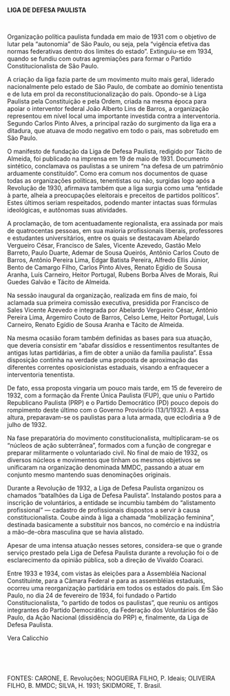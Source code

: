 **LIGA DE DEFESA PAULISTA**

 

Organização política paulista fundada em maio de 1931 com o objetivo de
lutar pela “autonomia” de São Paulo, ou seja, pela “vigência efetiva das
normas federativas dentro dos limites do estado”. Extinguiu-se em 1934,
quando se fundiu com outras agremiações para formar o Partido
Constitucionalista de São Paulo.

A criação da liga fazia parte de um movimento muito mais geral, liderado
nacionalmente pelo estado de São Paulo, de combate ao domínio tenentista
e de luta em prol da reconstitucionalização do país. Opondo-se à Liga
Paulista pela Constituição e pela Ordem, criada na mesma época para
apoiar o interventor federal João Alberto Lins de Barros, a organização
representou em nível local uma importante investida contra a
interventoria. Segundo Carlos Pinto Alves, a principal razão do
surgimento da liga era a ditadura, que atuava de modo negativo em todo o
país, mas sobretudo em São Paulo.

O manifesto de fundação da Liga de Defesa Paulista, redigido por Tácito
de Almeida, foi publicado na imprensa em 19 de maio de 1931. Documento
sintético, conclamava os paulistas a se unirem “na defesa de um
patrimônio arduamente constituído”. Como era comum nos documentos de
quase todas as organizações políticas, tenentistas ou não, surgidas logo
após a Revolução de 1930, afirmava também que a liga surgia como uma
“entidade à parte, alheia a preocupações eleitorais e preceitos de
partidos políticos”. Estes últimos seriam respeitados, podendo manter
intactas suas fórmulas ideológicas, e autônomas suas atividades.

A proclamação, de tom acentuadamente regionalista, era assinada por mais
de quatrocentas pessoas, em sua maioria profissionais liberais,
professores e estudantes universitários, entre os quais se destacavam
Abelardo Vergueiro César, Francisco de Sales, Vicente Azevedo, Gastão
Melo Barreto, Paulo Duarte, Ademar de Sousa Queirós, Antônio Carlos
Couto de Barros, Antônio Pereira Lima, Edgar Batista Pereira, Alfredo
Ellis Júnior, Bento de Camargo Filho, Carlos Pinto Alves, Renato Egídio
de Sousa Aranha, Luís Carneiro, Heitor Portugal, Rubens Borba Alves de
Morais, Rui Guedes Galvão e Tácito de Almeida.

Na sessão inaugural da organização, realizada em fins de maio, foi
aclamada sua primeira comissão executiva, presidida por Francisco de
Sales Vicente Azevedo e integrada por Abelardo Vergueiro César, Antônio
Pereira Lima, Argemiro Couto de Barros, Celso Leme, Heitor Portugal,
Luís Carneiro, Renato Egídio de Sousa Aranha e Tácito de Almeida.

Na mesma ocasião foram também definidas as bases para sua atuação, que
deveria consistir em “abafar dissídios e ressentimentos resultantes de
antigas lutas partidárias, a fim de obter a união da família paulista”.
Essa disposição continha na verdade uma proposta de aproximação das
diferentes correntes oposicionistas estaduais, visando a enfraquecer a
interventoria tenentista.

De fato, essa proposta vingaria um pouco mais tarde, em 15 de fevereiro
de 1932, com a formação da Frente Única Paulista (FUP), que uniu o
Partido Republicano Paulista (PRP) e o Partido Democrático (PD) pouco
depois do rompimento deste último com o Governo Provisório (13/1/1932).
A essa altura, preparavam-se os paulistas para a luta armada, que
eclodiria a 9 de julho de 1932.

Na fase preparatória do movimento constitucionalista, multiplicaram-se
os “núcleos de ação subterrânea”, formados com a função de congregar e
preparar militarmente o voluntariado civil. No final de maio de 1932, os
diversos núcleos e movimentos que tinham os mesmos objetivos se
unificaram na organização denominada MMDC, passando a atuar em conjunto
mesmo mantendo suas denominações originais.

Durante a Revolução de 1932, a Liga de Defesa Paulista organizou os
chamados “batalhões da Liga de Defesa Paulista”. Instalando postos para
a inscrição de voluntários, a entidade se incumbiu também do
“alistamento profissional” — cadastro de profissionais dispostos a
servir à causa constitucionalista. Coube ainda à liga a chamada
“mobilização feminina”, destinada basicamente a substituir nos bancos,
no comércio e na indústria a mão-de-obra masculina que se havia
alistado.

Apesar de uma intensa atuação nesses setores, considera-se que o grande
serviço prestado pela Liga de Defesa Paulista durante a revolução foi o
de esclarecimento da opinião pública, sob a direção de Vivaldo Coaraci.

Entre 1933 e 1934, com vistas às eleições para a Assembléia Nacional
Constituinte, para a Câmara Federal e para as assembléias estaduais,
ocorreu uma reorganização partidária em todos os estados do país. Em São
Paulo, no dia 24 de fevereiro de 1934, foi fundado o Partido
Constitucionalista, “o partido de todos os paulistas”, que reuniu os
antigos integrantes do Partido Democrático, da Federação dos Voluntários
de São Paulo, da Ação Nacional (dissidência do PRP) e, finalmente, da
Liga de Defesa Paulista.

Vera Calicchio

 

 

FONTES: CARONE, E. Revoluções; NOGUEIRA FILHO, P. Ideais; OLIVEIRA
FILHO, B. MMDC; SILVA, H. 1931; SKIDMORE, T. Brasil.

 
